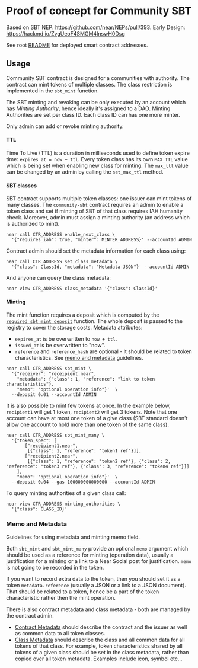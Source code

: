 # Proof of concept for Community SBT

Based on SBT NEP: https://github.com/near/NEPs/pull/393. Early Design: https://hackmd.io/ZvgUeoF4SMGM4InswH0Dsg

See root [README](../../README.md#testnet) for deployed smart contract addresses.

## Usage

Community SBT contract is designed for a communities with authority.
The contract can mint tokens of multiple classes. The class restriction is implemented in the `sbt_mint` function.

The SBT minting and revoking can be only executed by an account which has _Minting Authority_, hence ideally it's assigned to a DAO. Minting Authorities are set per class ID. Each class ID can has one more minter.

Only admin can add or revoke minting authority.

#### TTL

Time To Live (TTL) is a duration in milliseconds used to define token expire time: `expires_at = now + ttl`.
Every token class has its own `MAX_TTL` value which is being set when enabling new class for minting.
The `max_ttl` value can be changed by an admin by calling the `set_max_ttl` method.

#### SBT classes

SBT contract supports multiple token classes: one issuer can mint tokens of many classes.
The `community-sbt` contract requires an admin to enable a token class and set if minting of SBT of that class requires IAH humanity check. Moreover, admin must assign a minting authority (an address which is authorized to mint).

```shell
near call CTR_ADDRESS enable_next_class \
  '{"requires_iah": true, "minter": MINTER_ADDRESS}' --accountId ADMIN
```

Contract admin should set the metadata information for each class using:

```shell
near call CTR_ADDRESS set_class_metadata \
  '{"class": ClassId, "metadata": "Metadata JSON"}' --accountId ADMIN
```

And anyone can query the class metadata:

```shell
near view CTR_ADDRESS class_metadata '{"class": ClassId}'
```

#### Minting

The mint function requires a deposit which is computed by the [`required_sbt_mint_deposit`](https://github.com/alpha-fi/i-am-human/blob/master/contracts/community-sbt/src/lib.rs#L158) function. The whole deposit is passed to the registry to cover the storage costs.
Metadata attributes:

- `expires_at` is be overwritten to `now + ttl`.
- `issued_at` is be overwritten to "now".
- `reference` and `reference_hash` are optional - it should be related to token characteristics. See [memo and metadata](#memo-and-metadata) guidelines.

```shell
near call CTR_ADDRESS sbt_mint \
  '{"receiver": "receipient.near",
    "metadata": {"class": 1, "reference": "link to token characteristics"},
    "memo": "optional operation info"}'  \
  --deposit 0.01 --accountId ADMIN
```

It is also possible to mint few tokens at once. In the example below, `recipient1` will get 1 token, `recipient2` will get 3 tokens. Note that one account can have at most one token of a give class (SBT standard doesn't allow one account to hold more than one token of the same class).

```shell
near call CTR_ADDRESS sbt_mint_many \
  '{"token_spec": [
       ["receipient1.near",
        [{"class": 1, "reference": "token1 ref"}]],
       ["receipient2.near",
        [{"class": 1, "reference": "token2 ref"}, {"class": 2, "reference": "token3 ref"}, {"class": 3, "reference": "token4 ref"}]]
    ],
    "memo": "optional operation info"}'  \
  --deposit 0.04 --gas 100000000000000 --accountId ADMIN
```

To query minting authorities of a given class call:

```shell
near view CTR_ADDRESS minting_authorities \
  '{"class": CLASS_ID}'
```

### Memo and Metadata

Guidelines for using metadata and minting memo field.

Both `sbt_mint` and `sbt_mint_many` provide an optional `memo` argument which should be used as a reference for minting (operation data), usually a justification for a minting or a link to a Near Social post for justification. `memo` is not going to be recorded in the token.

If you want to record extra data to the token, then you should set it as a token `metadata.reference` (usually a JSON or a link to a JSON document). That should be related to a token, hence be a part of the token characteristic rather then the mint operation.

There is also contract metadata and class metadata - both are managed by the contract admin.

- [Contract Metadata](https://github.com/alpha-fi/i-am-human/blob/master/contracts/sbt/src/metadata.rs) should describe the contract and the issuer as well as common data to all token classes.
- [Class Metadata](https://github.com/alpha-fi/i-am-human/blob/master/contracts/sbt/src/metadata.rs) should describe the class and all common data for all tokens of that class. For example, token characteristics shared by all tokens of a given class should be set in the class metadata, rather than copied over all token metadata. Examples include icon, symbol etc...
